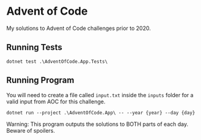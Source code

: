 # Advent of Code

My solutions to Advent of Code challenges prior to 2020.

## Running Tests

```
dotnet test .\AdventOfCode.App.Tests\
```

## Running Program

You will need to create a file called `input.txt` inside the `inputs` folder for a valid input from AOC for this challenge.

```
dotnet run --project .\AdventOfCode.App\ -- --year {year} --day {day}
```

Warning: This program outputs the solutions to BOTH parts of each day. Beware of spoilers.